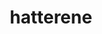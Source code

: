 ---
id: 858
title: hatterene
types: [psychic,fairy]
image: https://raw.githubusercontent.com/PokeAPI/sprites/master/sprites/pokemon/858.png
---
